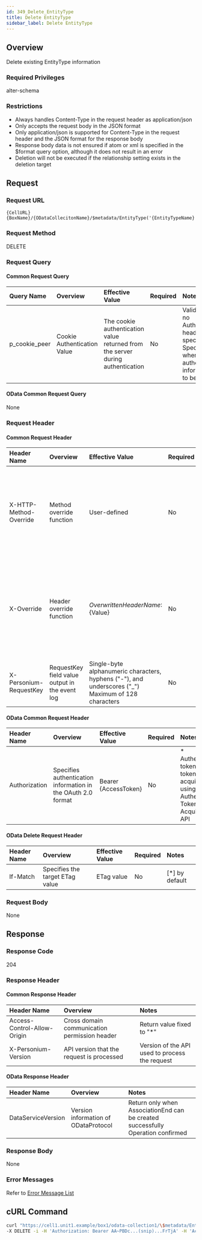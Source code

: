 ```yaml
---
id: 349_Delete_EntityType
title: Delete EntityType
sidebar_label: Delete EntityType
---
```


## Overview

Delete existing EntityType information

### Required Privileges

alter-schema

### Restrictions

* Always handles Content-Type in the request header as application/json
* Only accepts the request body in the JSON format
* Only application/json is supported for Content-Type in the request header and the JSON format for the response body
* Response body data is not ensured if atom or xml is specified in the $format query option, although it does not result in an error
* Deletion will not be executed if the relationship setting exists in the deletion target


## Request

### Request URL

```
{CellURL}{BoxName}/{ODataCollecitonName}/$metadata/EntityType('{EntityTypeName}')
```

### Request Method

DELETE

### Request Query

#### Common Request Query

|Query Name|Overview|Effective Value|Required|Notes|
|:--|:--|:--|:--|:--|
|p_cookie_peer|Cookie Authentication Value|The cookie authentication value returned from the server during authentication|No|Valid only if no Authorization header specified<br>Specify this when cookie authentication information is to be used|

#### OData Common Request Query

None

### Request Header

#### Common Request Header

|Header Name|Overview|Effective Value|Required|Notes|
|:--|:--|:--|:--|:--|
|X-HTTP-Method-Override|Method override function|User-defined|No|Specifying this value in a request with the POST method indicates that the specified value is used as the method|
|X-Override|Header override function|${OverwrittenHeaderName}:${Value}|No|The normal HTTP header value is overwritten. Specify multiple X-Override headers for the overwriting of multiple headers|
|X-Personium-RequestKey|RequestKey field value output in the event log|Single-byte alphanumeric characters, hyphens ("-"), and underscores ("_")<br>Maximum of 128 characters|No|PCS-${32 character string with UUID} by default|

#### OData Common Request Header

|Header Name|Overview|Effective Value|Required|Notes|
|:--|:--|:--|:--|:--|
|Authorization|Specifies authentication information in the OAuth 2.0 format|Bearer {AccessToken}|No|* Authentication tokens are the tokens acquired using the Authentication Token Acquisition API|

#### OData Delete Request Header

|Header Name|Overview|Effective Value|Required|Notes|
|:--|:--|:--|:--|:--|
|If-Match|Specifies the target ETag value|ETag value|No|[*] by default|

### Request Body

None


## Response

### Response Code

204

### Response Header

#### Common Response Header

|Header Name|Overview|Notes|
|:--|:--|:--|
|Access-Control-Allow-Origin|Cross domain communication permission header|Return value fixed to "*"|
|X-Personium-Version|API version that the request is processed|Version of the API used to process the request|

#### OData Response Header

|Header Name|Overview|Notes|
|:--|:--|:--|
|DataServiceVersion|Version information of ODataProtocol|Return only when AssociationEnd can be created successfully<br>Operation confirmed|

### Response Body

None

### Error Messages

Refer to [Error Message List](004_Error_Messages.md)


## cURL Command

```sh
curl "https://cell1.unit1.example/box1/odata-collection1/\$metadata/EntityType\('entity-type1')" \
-X DELETE -i -H 'Authorization: Bearer AA~PBDc...(snip)...FrTjA' -H 'Accept: application/json'
```

